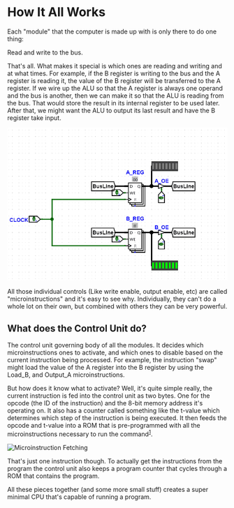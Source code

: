 # How It All Works

Each "module" that the computer is made up with is only there to do one thing: 

Read and write to the bus.

That's all. What makes it special is which ones are reading and writing and at what times. For example, if the B register is writing to the bus and the A register is reading it, the value of the B register will be transferred to the A register. If we wire up the ALU so that the A register is always one operand and the bus is another, then we can make it so that the ALU is reading from the bus. That would store the result in its internal register to be used later. After that, we might want the ALU to output its last result and have the B register take input. 

![](./images/RegisterSwap.gif)

All those individual controls (Like write enable, output enable, etc) are called "microinstructions" and it's easy to see why. Individually, they can't do a whole lot on their own, but combined with others they can be very powerful.

## What does the Control Unit do?

The control unit governing body of all the modules. It decides which microinstructions ones to activate, and which ones to disable based on the current instruction being processed. For example, the instruction "swap" might load the value of the A register into the B register by using the Load_B, and Output_A microinstructions. 

But how does it know what to activate? Well, it's quite simple really, the current instruction is fed into the control unit as two bytes. One for the opcode (the ID of the instruction) and the 8-bit memory address it's operating on. It also has a counter called something like the t-value which determines which step of the instruction is being executed. It then feeds the opcode and t-value into a ROM that is pre-programmed with all the microinstructions necessary to run the command<sup>[1](#notes)</sup>.

![Microinstruction Fetching](./images/MicroinstructionFetch.gif)


That's just one instruction though. To actually get the instructions from the program the control unit also keeps a program counter that cycles through a ROM that contains the program. 

All these pieces together (and some more small stuff) creates a super minimal CPU that's capable of running a program. 
